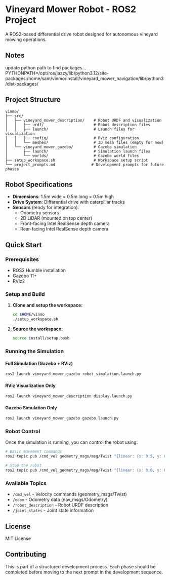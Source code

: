 # Vineyard Mower Robot - ROS2 Project

A ROS2-based differential drive robot designed for autonomous vineyard mowing operations.

## Notes

update python path to find packages...
PYTHONPATH=/opt/ros/jazzy/lib/python3.12/site-packages:/home/sam/vinmo/install/vineyard_mower_navigation/lib/python3/dist-packages/



## Project Structure

```text
vinmo/
├── src/
│   ├── vineyard_mower_description/    # Robot URDF and visualization
│   │   ├── urdf/                      # Robot description files
│   │   ├── launch/                    # Launch files for visualization
│   │   ├── config/                    # RViz configuration
│   │   └── meshes/                    # 3D mesh files (empty for now)
│   └── vineyard_mower_gazebo/         # Gazebo simulation
│       ├── launch/                    # Simulation launch files
│       └── worlds/                    # Gazebo world files
├── setup_workspace.sh                 # Workspace setup script
└── project_prompts.md                # Development prompts for future phases
```

## Robot Specifications

- **Dimensions**: 1.5m wide × 0.5m long × 0.5m high
- **Drive System**: Differential drive with caterpillar tracks
- **Sensors** (ready for integration):
  - Odometry sensors
  - 2D LiDAR (mounted on top center)
  - Front-facing Intel RealSense depth camera
  - Rear-facing Intel RealSense depth camera

## Quick Start

### Prerequisites

- ROS2 Humble installation
- Gazebo 11+
- RViz2

### Setup and Build

1. **Clone and setup the workspace:**

   ```bash
   cd $HOME/vinmo
   ./setup_workspace.sh
   ```

2. **Source the workspace:**

   ```bash
   source install/setup.bash
   ```

### Running the Simulation

#### Full Simulation (Gazebo + RViz)

```bash
ros2 launch vineyard_mower_gazebo robot_simulation.launch.py
```

#### RViz Visualization Only

```bash
ros2 launch vineyard_mower_description display.launch.py
```

#### Gazebo Simulation Only

```bash
ros2 launch vineyard_mower_gazebo gazebo.launch.py
```

### Robot Control

Once the simulation is running, you can control the robot using:

```bash
# Basic movement commands
ros2 topic pub /cmd_vel geometry_msgs/msg/Twist "{linear: {x: 0.5, y: 0.0, z: 0.0}, angular: {x: 0.0, y: 0.0, z: 0.0}}"

# Stop the robot
ros2 topic pub /cmd_vel geometry_msgs/msg/Twist "{linear: {x: 0.0, y: 0.0, z: 0.0}, angular: {x: 0.0, y: 0.0, z: 0.0}}"
```

### Available Topics

- `/cmd_vel` - Velocity commands (geometry_msgs/Twist)
- `/odom` - Odometry data (nav_msgs/Odometry)
- `/robot_description` - Robot URDF description
- `/joint_states` - Joint state information

## License

MIT License

## Contributing

This is part of a structured development process. Each phase should be completed before moving to the next prompt in the development sequence.
